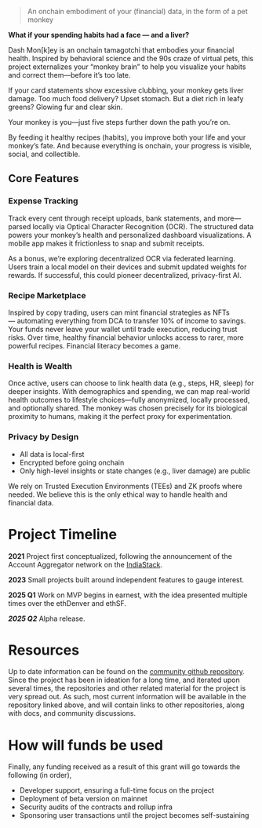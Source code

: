 > An onchain embodiment of your (financial) data, in the form of a pet monkey

**What if your spending habits had a face — and a liver?**

Dash Mon[k]ey is an onchain tamagotchi that embodies your financial health. Inspired by behavioral science and the 90s craze of virtual pets, this project externalizes your “monkey brain” to help you visualize your habits and correct them—before it’s too late.

If your card statements show excessive clubbing, your monkey gets liver damage. Too much food delivery? Upset stomach. But a diet rich in leafy greens? Glowing fur and clear skin.

Your monkey is you—just five steps further down the path you’re on.

By feeding it healthy recipes (habits), you improve both your life and your monkey’s fate. And because everything is onchain, your progress is visible, social, and collectible.

## Core Features

### Expense Tracking

Track every cent through receipt uploads, bank statements, and more—parsed locally via Optical Character Recognition (OCR). The structured data powers your monkey’s health and personalized dashboard visualizations. A mobile app makes it frictionless to snap and submit receipts.

As a bonus, we’re exploring decentralized OCR via federated learning. Users train a local model on their devices and submit updated weights for rewards. If successful, this could pioneer decentralized, privacy-first AI.

### Recipe Marketplace

Inspired by copy trading, users can mint financial strategies as NFTs — automating everything from DCA to transfer 10% of income to savings. Your funds never leave your wallet until trade execution, reducing trust risks. Over time, healthy financial behavior unlocks access to rarer, more powerful recipes. Financial literacy becomes a game.

### Health is Wealth

Once active, users can choose to link health data (e.g., steps, HR, sleep) for deeper insights. With demographics and spending, we can map real-world health outcomes to lifestyle choices—fully anonymized, locally processed, and optionally shared. The monkey was chosen precisely for its biological proximity to humans, making it the perfect proxy for experimentation.


### Privacy by Design

- All data is local-first
- Encrypted before going onchain
- Only high-level insights or state changes (e.g., liver damage) are public

We rely on Trusted Execution Environments (TEEs) and ZK proofs where needed. We believe this is the only ethical way to handle health and financial data.

# Project Timeline

**2021** Project first conceptualized, following the announcement of the Account Aggregator network on the [IndiaStack](https://en.wikipedia.org/wiki/India_Stack).

**2023** Small projects built around independent features to gauge interest.

**2025 Q1** Work on MVP begins in earnest, with the idea presented multiple times over the ethDenver and ethSF.

***2025 Q2*** Alpha release.

# Resources

Up to date information can be found on the [community github repository](https://github.com/sliver-labs/dash-monkey). Since the project has been in ideation for a long time, and iterated upon several times, the repositories and other related material for the project is very spread out. As such, most current information will be available in the repository linked above, and will contain links to other repositories, along with docs, and community discussions.

# How will funds be used

Finally, any funding received as a result of this grant will go towards the following (in order),
- Developer support, ensuring a full-time focus on the project
- Deployment of beta version on mainnet 
- Security audits of the contracts and rollup infra
- Sponsoring user transactions until the project becomes self-sustaining